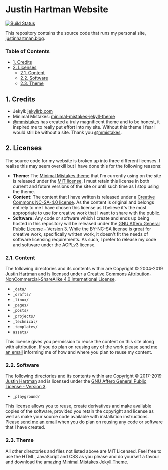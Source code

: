 # Justin Hartman Website

[![Build Status](https://travis-ci.org/justinhartman/justinhartman.github.io.svg?branch=master)](https://travis-ci.org/justinhartman/justinhartman.github.io)

This repository contains the source code that runs my personal site, [justinhartman.blog][site].

### Table of Contents

- [1. Credits](#1-credits)
- [2. Licenses](#2-licenses)
    - [2.1. Content](#21-content)
    - [2.2. Software](#22-software)
    - [2.3. Theme](#23-theme)

## 1. Credits

- Jekyll: [jekyllrb.com][jekyll]
- Minimal Mistakes: [minimal-mistakes-jekyll-theme][mm]
- [@mmistakes][mmistakes] has created a truly magnificent theme and to be honest, it inspired me to really put effort into my site. Without this theme I fear I would still be without a site. Thank you [@mmistakes][mmistakes].

## 2. Licenses

The source code for my website is broken up into three different licenses. I realise this may seem overkill but I have done this for the following reasons:

- **Theme:** The [Minimal Mistakes theme][mm] that I'm currently using on the site is released under the [MIT license][mit]. I must retain this license in both current and future versions of the site or until such time as I stop using the theme.
- **Content:** The content that I have written is released under a [Creative Commons NC-SA-4.0 license][by-nc-sa]. As the content is original and belongs entirely to me I have chosen this license as I believe it's the most appropriate to use for creative work that I want to share with the public.
- **Software:** Any code or software which I create and ends up being hosted in this repository will be released under the [GNU Affero General Public License - Version 3][agpl]. While the BY-NC-SA license is great for creative work, specifically written work, it doesn't fit the needs of software licensing requirements. As such, I prefer to release my code and software under the AGPLv3 license.

### 2.1. Content

The following directories and its contents within are Copyright &copy; 2004-2019 [Justin Hartman][site] and is licensed under a [Creative Commons Attribution-NonCommercial-ShareAlike 4.0 International License][by-nc-sa].

- `_data/`
- `_drafts/`
- `_linux/`
- `_pages/`
- `_posts/`
- `_projects/`
- `_technical/`
- `_templates/`
- `assets/`

This license gives you permission to reuse the content on this site along with attribution. If you do plan on reusing any of the work please [send me an email][issue] informing me of how and where you plan to reuse my content.

### 2.2. Software

The following directories and its contents within are Copyright &copy; 2017-2019 [Justin Hartman][site] and is licensed under the [GNU Affero General Public License - Version 3][agpl].

- `_playground/`

This license allows you to reuse, create derivatives and make available copies of the software, provided you retain the copyright and license as well as make your source code available with installation instructions. Please [send me an email][issue] when you do plan on reusing any code or software that I have created.

### 2.3. Theme

All other directories and files not listed above are MIT Licensed. Feel free to use the HTML, JavaScript and CSS as you please and do yourself a favour and download the amazing [Minimal Mistakes Jekyll Theme][mm].

[site]: https://justinhartman.blog
[email]: mailto:incoming+justinhartman-justinhartman-gitlab-io-6731849-issue-@incoming.gitlab.com
[issue]: mailto:incoming+justinhartman-justinhartman-gitlab-io-6731849-issue-@incoming.gitlab.com
[mm]: https://mademistakes.com/work/minimal-mistakes-jekyll-theme/
[jekyll]: https://jekyllrb.com
[mmistakes]: https://github.com/mmistakes
[mit]: https://opensource.org/licenses/MIT
[by-nc-sa]: http://creativecommons.org/licenses/by-nc-sa/4.0/
[agpl]: https://www.gnu.org/licenses/agpl-3.0.txt

